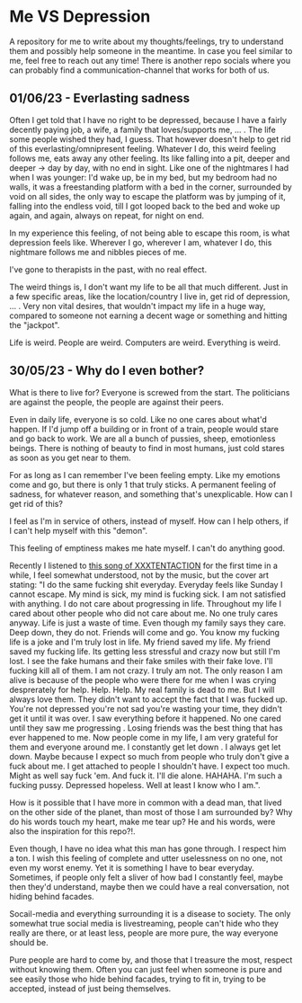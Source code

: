 # Me VS Depression

A repository for me to write about my thoughts/feelings, try to understand them and possibly help someone in the meantime. In case you feel similar to me, feel free to reach out any time! There is another repo socials where you can probably find a communication-channel that works for both of us.

## 01/06/23 - Everlasting sadness

Often I get told that I have no right to be depressed, because I have a fairly decently paying job, a wife, a family that loves/supports me, ... . The life some people wished they had, I guess. That however doesn't help to get rid of this everlasting/omnipresent feeling. Whatever I do, this weird feeling follows me, eats away any other feeling. Its like falling into a pit, deeper and deeper -> day by day, with no end in sight. Like one of the nightmares I had when I was younger: I'd wake up, be in my bed, but my bedroom had no walls, it was a freestanding platform with a bed in the corner, surrounded by void on all sides, the only way to escape the platform was by jumping of it, falling into the endless void, till I got looped back to the bed and woke up again, and again, always on repeat, for night on end.

In my experience this feeling, of not being able to escape this room, is what depression feels like. Wherever I go, wherever I am, whatever I do, this nightmare follows me and nibbles pieces of me.

I've gone to therapists in the past, with no real effect.

The weird things is, I don't want my life to be all that much different. Just in a few specific areas, like the location/country I live in, get rid of depression, ... . Very non vital desires, that wouldn't impact my life in a huge way, compared to someone not earning a decent wage or something and hitting the "jackpot".

Life is weird. People are weird. Computers are weird. Everything is weird.

## 30/05/23 - Why do I even bother?

What is there to live for? Everyone is screwed from the start. The politicians are against the people, the people are against their peers.

Even in daily life, everyone is so cold. Like no one cares about what'd happen. If I'd jump off a building or in front of a train, people would stare and go back to work. We are all a bunch of pussies, sheep, emotionless beings. There is nothing of beauty to find in most humans, just cold stares as soon as you get near to them.

For as long as I can remember I've been feeling empty. Like my emotions come and go, but there is only 1 that truly sticks. A permanent feeling of sadness, for whatever reason, and something that's unexplicable. How can I get rid of this?

I feel as I'm in service of others, instead of myself. How can I help others, if I can't help myself with this "demon".

This feeling of emptiness makes me hate myself. I can't do anything good.

Recently I listened to [this song of XXXTENTACTION](https://www.youtube.com/watch?v=e3U1TKgwoxE) for the first time in a while, I feel somewhat understood, not by the music, but the cover art stating: "I do the same fucking shit everyday. Everyday feels like Sunday I cannot escape. My mind is sick, my mind is fucking sick. I am not satisfied with anything. I do not care about progressing in life. Throughout my life I cared about other people who did not care about me. No one truly cares anyway. Life is just a waste of time. Even though my family says they care. Deep down, they do not. Friends will come and go. You know my fucking life is a joke and I'm truly lost in life. My friend saved my life. My friend saved my fucking life. Its getting less stressful and crazy now but still I'm lost. I see the fake humans and their fake smiles with their fake love. I'll fucking kill all of them. I am not crazy. I truly am not. The only reason I am alive is because of the people who were there for me when I was crying desprerately for help. Help. Help. My real family is dead to me. But I will always love them. They didn't want to accept the fact that I was fucked up. You're not depressed you're not sad you're wasting your time, they didn't get it until it was over. I saw everything before it happened.
No one cared until they saw me progressing . Losing friends was the best thing that has ever happened to me. Now people come in my life, I am very grateful for them and everyone around me. I constantly get let down . I always get let down. Maybe because I expect so much from people who truly don't give a fuck about me. I get attached to people I shouldn't have. I expect too much. Might as well say fuck 'em. And fuck it. I'll die alone. HAHAHA. I'm such a fucking pussy. Depressed hopeless. Well at least I know who I am.".

How is it possible that I have more in common with a dead man, that lived on the other side of the planet, than most of those I am surrounded by? Why do his words touch my heart, make me tear up? He and his words, were also the inspiration for this repo?!.

Even though, I have no idea what this man has gone through. I respect him a ton. I wish this feeling of complete and utter uselessness on no one, not even my worst enemy. Yet it is something I have to bear everyday. Sometimes, if people only felt a sliver of how bad I constantly feel, maybe then they'd understand, maybe then we could have a real conversation, not hiding behind facades.

Socail-media and everything surrounding it is a disease to society. The only somewhat true social media is livestreaming, people can't hide who they really are there, or at least less, people are more pure, the way everyone should be.

Pure people are hard to come by, and those that I treasure the most, respect without knowing them. Often you can just feel when someone is pure and see easily those who hide behind facades, trying to fit in, trying to be accepted, instead of just being themselves.
